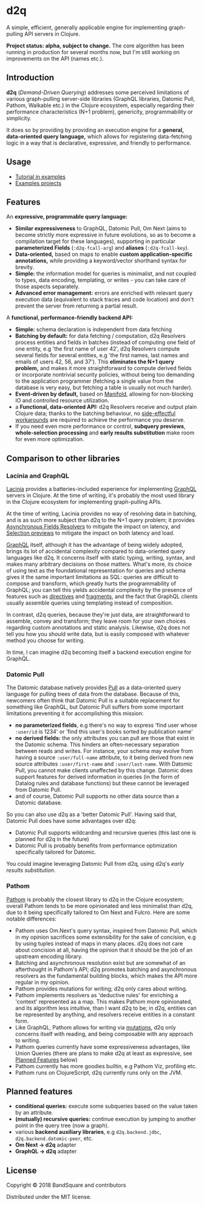 # d2q

A simple, efficient, generally applicable engine for implementing graph-pulling API servers in Clojure. 

**Project status: alpha, subject to change.** The core algorithm has been running in production for several months now,
 but I'm still working on improvements on the API (names etc.).


## Introduction

**d2q** (_Demand-Driven Querying_) addresses some perceived limitations of various graph-pulling server-side libraries
 (GraphQL libraries, Datomic Pull, Pathom, Walkable etc.)
 in the Clojure ecosystem, especially regarding their performance characteristics (N+1 problem),
 genericity, programmability or simplicity.

It does so by providing by providing an execution engine for a **general, data-oriented query language,**
 which allows for registering data-fetching logic in a way that is declarative,
 expressive, and friendly to performance.

## Usage

* [Tutorial in examples](./test/d2q/test/example/persons.clj)
* [Examples projects](https://github.com/vvvvalvalval/d2q-examples)

## Features

An **expressive, programmable query language:**
  
* **Similar expressiveness** to GraphQL, Datomic Pull, Om Next (aims to become strictly more expressive in future evolutions,
 so as to become a compilation target for these languages), supporting in particular **parameterized Fields** (`:d2q-fcall-arg`)
 and **aliases** (`:d2q-fcall-key`).
* **Data-oriented,** based on maps to enable **custom application-specific annotations,**
 while providing a keyword/vector shorthand syntax for brevity.
* **Simple:** the information model for queries is minimalist, and not coupled to types,
 data encoding, templating, or writes - you can take care of those aspects separately.
* **Advanced error management:** errors are enriched with relevant query execution data
 (equivalent to stack traces and code location) and don't prevent the server from returning
 a partial result.

A **functional, performance-friendly backend API:**

* **Simple:** schema declaration is independent from data fetching
* **Batching by default:** for data fetching / computation, d2q Resolvers
 process entities and fields in batches (instead of computing one field of one entity,
 e.g 'the first name of user 42', d2q Resolvers compute several fields for several entities, 
 e.g 'the first names, last names and emails of users 42, 56, and 37').
 This **eliminates the N+1 query problem,** and makes it more straightforward to compute 
 derived fields or incorporate nontrivial security policies,
 without being too demanding to the application programmer (fetching a single value from the database
 is very easy, but fetching a table is usually not much harder).
* **Event-driven by default,** based on [Manifold](https://github.com/ztellman/manifold),
 allowing for non-blocking IO and controlled resource utilization.
* a **Functional, data-oriented API:** d2q Resolvers receive and output plain Clojure data;
 thanks to the batching behaviour, no [side-effectful workarounds](https://github.com/facebook/dataloader)
 are required to achieve the performance you deserve.
* If you need even more performance or control, **subquery previews**, **whole-selection processing**
 and **early results substitution** make room for even more optimization.

## Comparison to other libraries

### Lacinia and GraphQL

[Lacinia](https://lacinia.readthedocs.io/en/latest/) provides a batteries-included experience for implementing [GraphQL](https://graphql.org/)
 servers in Clojure. At the time of writing, it's probably the most used library in the Clojure ecosystem for implementing graph-pulling APIs.
 
At the time of writing, Lacinia provides no way of resolving data in batching, and is as such more subject than d2q to the N+1 query problem; 
 it provides [Asynchronous Fields Resolvers](https://lacinia.readthedocs.io/en/latest/resolve/async.html) to mitigate the impact
 on latency, and [Selection previews](https://lacinia.readthedocs.io/en/latest/resolve/selections.html#previewing-selections) 
 to mitigate the impact on both latency and load.
 
[GraphQL](https://graphql.org/) itself, although it has the advantage of being widely adopted, brings its lot of accidental complexity compared
 to data-oriented query languages like d2q. It concerns itself with static typing, writing, syntax, and makes many arbitrary decisions
 on those matters. What's more, its choice of using text as the foundational representation for queries and schema gives it the same
 important limitations as SQL: queries are difficult to compose and transform, which greatly hurts the programmability of GraphQL; 
 you can tell this yields accidental complexity by the presence of features such as [directives](https://graphql.org/learn/queries/#directives) and
 [fragments](https://graphql.org/learn/queries/#fragments), and the fact that GraphQL clients usually assemble queries using templating
 instead of composition.
 
In contrast, d2q queries, because they're just data, are straightforward to assemble, convey and transform; they leave room for your own 
 choices regarding custom annotations and static analysis. Likewise, d2q does not tell you how you should write data, but is easily 
 composed with whatever method you choose for writing.

In time, I can imagine d2q becoming itself a backend execution engine for GraphQL.

### Datomic Pull

The Datomic database natively provides [Pull](https://docs.datomic.com/on-prem/pull.html) as a data-oriented query language for
 pulling trees of data from the database. Because of this, newcomers often think that Datomic Pull is a suitable replacement for something like GraphQL, 
 but Datomic Pull suffers from some important limitations preventing it for accomplishing this mission:
 
* **no parameterized fields**, e.g there's no way to express 'find user whose `:user/id` is 1234' or 'find this user's books sorted by publication name'
* **no derived fields:** the only attributes you can pull are those that exist in the Datomic schema. This hinders an often-necessary separation between
  reads and writes. For instance, your schema may evolve from having a source `:user/full-name` attribute, to it being derived from new source attributes 
  `:user/first-name` and `:user/last-name`. With Datomic Pull, you cannot make clients unaffected by this change. Datomic does support features for 
  derived information in queries (in the form of Datalog rules and database functions) but these cannot be leveraged from Datomic Pull.
* and of course, Datomic Pull supports no other data source than a Datomic database.  

So you can also use d2q as a 'better Datomic Pull'. Having said that, Datomic Pull does have some advantages over d2q:

* Datomic Pull supports wildcarding and recursive queries (this last one is planned for d2q in the future)
* Datomic Pull is probably benefits from performance optimization specifically tailored for Datomic.

You could imagine leveraging Datomic Pull from d2q, using d2q's _early results substitution_.

### Pathom

[Pathom](https://wilkerlucio.github.io/pathom/DevelopersGuide.html) is probably the closest library to d2q in the Clojure ecosystem;
 overall Pathom tends to be more opinionated and less minimalist than d2q, due to it being specifically tailored to Om Next and Fulcro.
 Here are some notable differences:
 
* Pathom uses Om.Next's query syntax, inspired from Datomic Pull, which in my opinion sacrifices some extensibility for the sake of concision,
 e.g by using tuples instead of maps in many places. d2q does not care about concision at all, having the opinion that it should be the job of an upstream
 encoding library.
* Batching and asynchronous resolution exist but are somewhat of an afterthought in Pathom's API; d2q promotes batching and asynchronous resolvers
 as the fundamental building blocks, which makes the API more regular in my opinion. 
* Pathom provides mutations for writing; d2q only cares about writing.
* Pathom implements resolvers as 'deductive rules' for enriching a 'context' represented as a map. This makes Pathom more opinionated,
 and its algorithm less intuitive, than I want d2q to be; in d2q, entities can be represented by anything, and resolvers receive entities 
 in a constant form.
* Like GraphQL, Pathom allows for writing via [mutations](https://wilkerlucio.github.io/pathom/DevelopersGuide.html#_mutations),
 d2q only concerns itself with reading, and being composable with any approach to writing.
* Pathom queries currently have some expressiveness advantages, like Union Queries (there are plans to make d2q at least as expressive, see [Planned Features](#planned-features) below) 
* Pathom currently has more goodies builtin, e.g Pathom Viz, profiling etc.
* Pathom runs on ClojureScript, d2q currently runs only on the JVM.

## Planned features

* **conditional queries:** execute some subqueries based on the value taken by an attribute.
* **(mutually) recursive queries:** continue execution by jumping to another point in the query tree (now a graph).
* various **backend auxiliary libraries**, e.g `d2q.backend.jdbc`, `d2q.backend.datomic-peer`, etc.
* **Om Next -> d2q** adapter
* **GraphQL -> d2q** adapter

## License

Copyright © 2018 BandSquare and contributors

Distributed under the MIT license.
